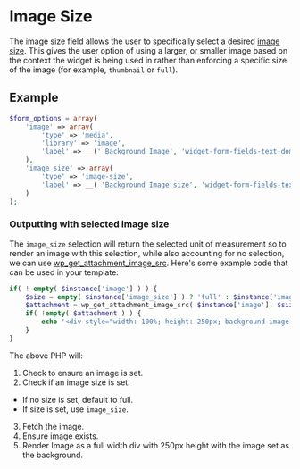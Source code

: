 # Image Size
The image size field allows the user to specifically select a desired [image size](https://developer.wordpress.org/reference/functions/add_image_size/). This gives the user option of using a larger, or smaller image based on the context the widget is being used in rather than enforcing a specific size of the image (for example, `thumbnail` or `full`).

## Example
```php
$form_options = array(
	'image' => array(
		'type' => 'media',
		'library' => 'image',
		'label' => __(' Background Image', 'widget-form-fields-text-domain' ),
	),	
	'image_size' => array(
		'type' => 'image-size',
		'label' => __( 'Background Image size', 'widget-form-fields-text-domain' ),
	)
);
```

### Outputting with selected image size

The `image_size` selection will return the selected unit of measurement so to render an image with this selection, while also accounting for no selection, we can use [wp_get_attachment_image_src](https://developer.wordpress.org/reference/functions/wp_get_attachment_image_src/).
Here's some example code that can be used in your template:

```php
if( ! empty( $instance['image'] ) ) {
	$size = empty( $instance['image_size'] ) ? 'full' : $instance['image_size']; // Account for no image size selection
	$attachment = wp_get_attachment_image_src( $instance['image'], $size );
	if( !empty( $attachment ) ) {
		echo '<div style="width: 100%; height: 250px; background-image: url(' . sow_esc_url( $attachment[0] ) . ')"></div>';
	}
}
```

The above PHP will:
1. Check to ensure an image is set. 
2. Check if an image size is set.
  - If no size is set, default to full.
  - If size is set, use `image_size`.
3. Fetch the image.
4. Ensure image exists.
5. Render Image as a full width div with 250px height with the image set as the background.
